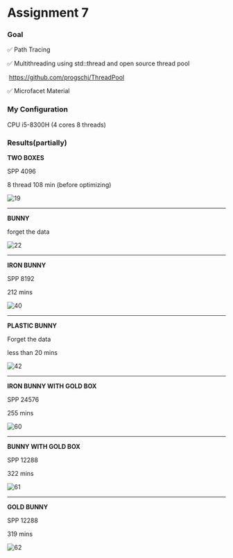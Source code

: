 # Assignment 7

### Goal

:white_check_mark: ​Path Tracing 

:white_check_mark: Multithreading using std::thread and open source thread pool

​	   https://github.com/progschj/ThreadPool

:white_check_mark: Microfacet Material

### My Configuration

CPU i5-8300H (4 cores 8 threads)

### Results(partially)

**TWO BOXES**

SPP 4096

8 thread 108 min (before optimizing)

![19](.\build\Results\19.png)

---

**BUNNY**

forget the data

![22](.\build\Results\22.png)

---

**IRON BUNNY**

SPP 8192

212 mins

![40](.\build\Results\40.png)

---

**PLASTIC BUNNY**

Forget the data

less than 20 mins

![42](.\build\Results\42.png)

---

**IRON BUNNY WITH GOLD BOX**

SPP 24576

255 mins

![60](.\build\Results\60.png)

---

**BUNNY WITH GOLD BOX**

SPP 12288

322 mins

![61](.\build\Results\61.png)

---

**GOLD BUNNY**

SPP 12288

319 mins

![62](.\build\Results\62.png)